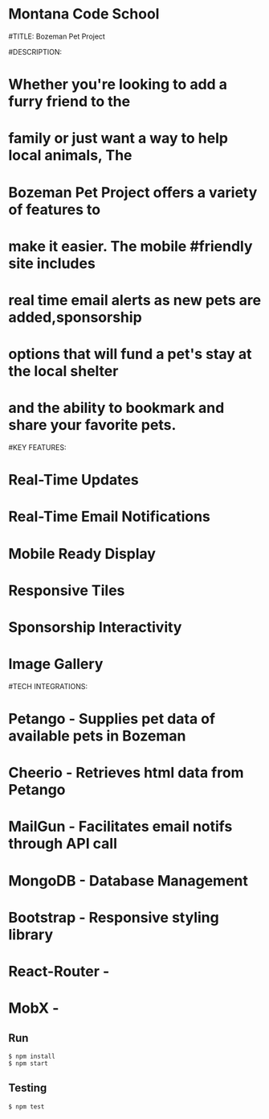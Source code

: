 # Montana Code School

#TITLE: Bozeman Pet Project

#DESCRIPTION:
#   Whether you're looking to add a furry friend to the
#   family or just want a way to help local animals, The
#   Bozeman Pet Project offers a variety of features to
#   make it easier. The mobile  #friendly site includes
#   real time email alerts as new pets are added,sponsorship
#   options that will fund a pet's stay at the local shelter
#   and the ability to bookmark and share your favorite pets.

#KEY FEATURES:
#   Real-Time Updates
#   Real-Time Email Notifications
#   Mobile Ready Display
#   Responsive Tiles
#   Sponsorship Interactivity
#   Image Gallery

#TECH INTEGRATIONS:
#   Petango - Supplies pet data of available pets in Bozeman #
#   Cheerio - Retrieves html data from Petango #
#   MailGun - Facilitates email notifs through API call #
#   MongoDB - Database Management
#   Bootstrap - Responsive styling library
#   React-Router -
#   MobX -





## Run
~~~
$ npm install
$ npm start
~~~

## Testing
~~~
$ npm test
~~~
